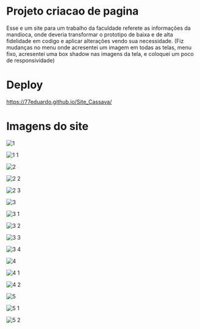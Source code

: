 # Projeto criacao de pagina
  Esse e um site para um trabalho da faculdade referete as informações da mandioca, onde deveria transformar o prototipo de baixa e de alta fidelidade em codigo e aplicar alterações vendo sua necessidade.
(Fiz mudanças no menu onde acresentei um imagem em todas as telas, menu fixo, acresentei uma box shadow nas imagens da tela, e coloquei um poco de responsividade)

# Deploy
https://77eduardo.github.io/Site_Cassava/

# Imagens do site


![1](https://github.com/77Eduardo/Site_Cassava/assets/103968776/740bb986-30a9-4d02-80dd-d30f1330090d)

![1 1](https://github.com/77Eduardo/Site_Cassava/assets/103968776/45863d6c-3dbc-4a3f-96bf-c327a73c719f)

![2](https://github.com/77Eduardo/Site_Cassava/assets/103968776/dfbe4463-34db-4d5e-b638-f7c2b824c03c)

![2 2](https://github.com/77Eduardo/Site_Cassava/assets/103968776/756d1022-6055-4cfd-afd7-18a545e3fb03)

![2 3](https://github.com/77Eduardo/Site_Cassava/assets/103968776/a8b92723-428c-40c3-adf4-e14f9011d3ea)

![3](https://github.com/77Eduardo/Site_Cassava/assets/103968776/8eb34c29-2ced-4ecd-8a55-99feddf998e9)

![3 1](https://github.com/77Eduardo/Site_Cassava/assets/103968776/57b2e4a8-4c01-4e7d-a4d2-5a90201e1956)

![3 2](https://github.com/77Eduardo/Site_Cassava/assets/103968776/4ede4513-0b07-4a1e-9fb5-268a516ff72d)

![3 3](https://github.com/77Eduardo/Site_Cassava/assets/103968776/b9fca7b7-02ff-4bd2-b7f2-bb436f48496f)

![3 4](https://github.com/77Eduardo/Site_Cassava/assets/103968776/a49ea037-16ae-42ab-8a21-f8653a5daeb7)

![4](https://github.com/77Eduardo/Site_Cassava/assets/103968776/45de186e-661d-4135-a514-85b8631edda3)

![4 1](https://github.com/77Eduardo/Site_Cassava/assets/103968776/f9a6a985-2cec-408d-bb67-0c639e8c0531)

![4 2](https://github.com/77Eduardo/Site_Cassava/assets/103968776/5a0d73aa-29e8-48f4-8b3e-e1e26bd2dcb9)

![5](https://github.com/77Eduardo/Site_Cassava/assets/103968776/5a7cfc7b-2583-41a0-8ab2-640f68880b91)

![5 1](https://github.com/77Eduardo/Site_Cassava/assets/103968776/80892a9a-54fe-48ef-aaed-16ade26e7bd8)

![5 2](https://github.com/77Eduardo/Site_Cassava/assets/103968776/ac29add0-d232-4390-8eee-a3f429f66746)

